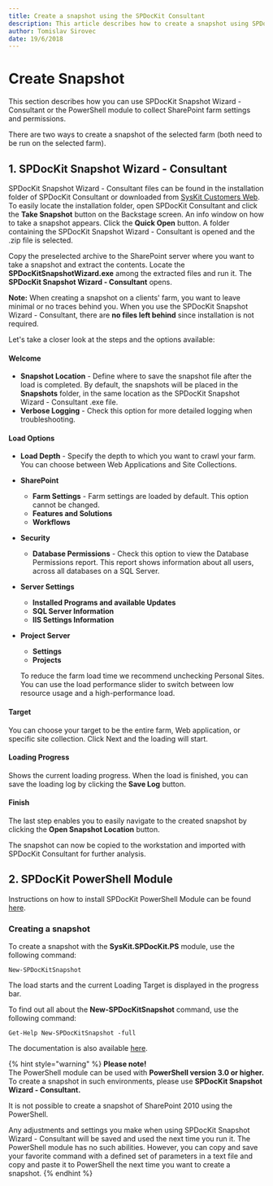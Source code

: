 ```yaml
---
title: Create a snapshot using the SPDocKit Consultant
description: This article describes how to create a snapshot using SPDocKit Consultant.
author: Tomislav Sirovec
date: 19/6/2018
---
```


# Create Snapshot

This section describes how you can use SPDocKit Snapshot Wizard - Consultant or the PowerShell module to collect SharePoint farm settings and permissions.

There are two ways to create a snapshot of the selected farm \(both need to be run on the selected farm\).

## 1. SPDocKit Snapshot Wizard - Consultant

SPDocKit Snapshot Wizard - Consultant files can be found in the installation folder of SPDocKit Consultant or downloaded from [SysKit Customers Web](https://my.syskit.com). To easily locate the installation folder, open SPDocKit Consultant and click the **Take Snapshot** button on the Backstage screen. An info window on how to take a snapshot appears. Click the **Quick Open** button. A folder containing the SPDocKit Snapshot Wizard - Consultant is opened and the .zip file is selected.

Copy the preselected archive to the SharePoint server where you want to take a snapshot and extract the contents. Locate the **SPDocKitSnapshotWizard.exe** among the extracted files and run it. The **SPDocKit Snapshot Wizard - Consultant** opens.

**Note:** When creating a snapshot on a clients' farm, you want to leave minimal or no traces behind you. When you use the SPDocKit Snapshot Wizard - Consultant, there are **no files left behind** since installation is not required.

Let's take a closer look at the steps and the options available:

#### Welcome

* **Snapshot Location** - Define where to save the snapshot file after the load is completed. By default, the snapshots will be placed in the **Snapshots** folder, in the same location as the SPDocKit Snapshot Wizard - Consultant .exe file. 
* **Verbose Logging** - Check this option for more detailed logging when troubleshooting.

#### Load Options

* **Load Depth** - Specify the depth to which you want to crawl your farm. You can choose between Web Applications and Site Collections.
* **SharePoint**
  * **Farm Settings** - Farm settings are loaded by default. This option cannot be changed. 
  * **Features and Solutions**
  * **Workflows**
* **Security**
  * **Database Permissions** - Check this option to view the Database Permissions report. This report shows information about all users, across all databases on a SQL Server. 
* **Server Settings**
  * **Installed Programs and available Updates**
  * **SQL Server Information**
  * **IIS Settings Information**
* **Project Server**

  * **Settings**
  * **Projects**  

  To reduce the farm load time we recommend unchecking Personal Sites. You can use the load performance slider to switch between low resource usage and a high-performance load.

#### Target

You can choose your target to be the entire farm, Web application, or specific site collection. Click Next and the loading will start.

#### Loading Progress

Shows the current loading progress. When the load is finished, you can save the loading log by clicking the **Save Log** button.

#### Finish

The last step enables you to easily navigate to the created snapshot by clicking the **Open Snapshot Location** button.

The snapshot can now be copied to the workstation and imported with SPDocKit Consultant for further analysis.

## 2. SPDocKit PowerShell Module

Instructions on how to install SPDocKit PowerShell Module can be found [here](../installation/powershell-guide.md).

### Creating a snapshot

To create a snapshot with the **SysKit.SPDocKit.PS** module, use the following command:

```text
New-SPDocKitSnapshot
```

The load starts and the current Loading Target is displayed in the progress bar.

To find out all about the **New-SPDocKitSnapshot** command, use the following command:

```text
Get-Help New-SPDocKitSnapshot -full
```

The documentation is also available [here](../get-to-know-spdockit/powershell-commands.md).

{% hint style="warning" %}
**Please note!**  
The PowerShell module can be used with **PowerShell version 3.0 or higher.** To create a snapshot in such environments, please use **SPDocKit Snapshot Wizard - Consultant.**

It is not possible to create a snapshot of SharePoint 2010 using the PowerShell.

Any adjustments and settings you make when using SPDocKit Snapshot Wizard - Consultant will be saved and used the next time you run it. The PowerShell module has no such abilities. However, you can copy and save your favorite command with a defined set of parameters in a text file and copy and paste it to PowerShell the next time you want to create a snapshot.
{% endhint %}

